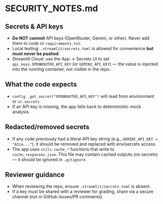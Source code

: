 
# SECURITY_NOTES.md

## Secrets & API keys
- **Do NOT commit** API keys (OpenRouter, Gemini, or other). Never add them to code or `requirements.txt`.
- Local testing: `.streamlit/secrets.toml` is allowed for convenience **but must never be pushed**.
- Streamlit Cloud: use the App → Secrets UI to set `api_keys.OPENROUTER_API_KEY` (or `GEMINI_API_KEY`) — the value is injected into the running container, not visible in the repo.

## What the code expects
- `config._get_secret("OPENROUTER_API_KEY")` will read from environment or `st.secrets`.
- If an API key is missing, the app falls back to deterministic mock analysis.

## Redacted/removed secrets
- If any code previously had a literal API key string (e.g., `GEMINI_API_KEY = "AIza..."`), it should be removed and replaced with env/secrets access.
- The app uses `utils.cache_*` functions that write to `cache_responses.json`. This file may contain cached outputs (no secrets) — it should be ignored in `.gitignore`.

## Reviewer guidance
- When reviewing the repo, ensure `.streamlit/secrets.toml` is absent.
- If a key must be shared with a reviewer for grading, share via a secure channel (not in GitHub issues/PR comments).
